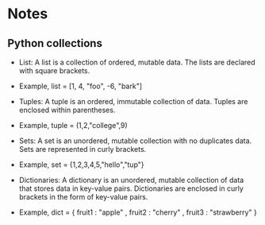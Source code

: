 # Notes

## Python collections

- List: A list is a collection of ordered, mutable data. The lists are declared with square brackets.
 - Example, list = [1, 4, "foo", -6, "bark"]

- Tuples: A tuple is an ordered, immutable collection of data. Tuples are enclosed within parentheses.
 - Example, tuple = (1,2,"college",9)

- Sets: A set is an unordered, mutable collection with no duplicates data. Sets are represented in curly brackets.
 - Example, set = {1,2,3,4,5,"hello","tup"}

- Dictionaries: A dictionary is an unordered, mutable collection of data that stores data in key-value pairs. Dictionaries are enclosed in curly brackets in the form of key-value pairs.
 - Example, dict = { fruit1 : "apple" , fruit2 : "cherry" , fruit3 : "strawberry" }
